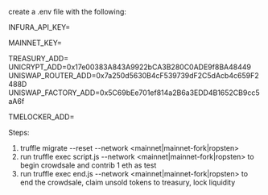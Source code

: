 create a .env file with the following:

INFURA_API_KEY=<fill this in>

MAINNET_KEY=<private key of deployer acc>

TREASURY_ADD=<treasury wallet>
UNICRYPT_ADD=0x17e00383A843A9922bCA3B280C0ADE9f8BA48449
UNISWAP_ROUTER_ADD=0x7a250d5630B4cF539739dF2C5dAcb4c659F2488D
UNISWAP_FACTORY_ADD=0x5C69bEe701ef814a2B6a3EDD4B1652CB9cc5aA6f

TMELOCKER_ADD=<fill in after deploying TMElocker>

Steps:
1. truffle migrate --reset --network <mainnet|mainnet-fork|ropsten>
2. run truffle exec script.js --network <mainnet|mainnet-fork|ropsten> to begin crowdsale and contrib 1 eth as test
3. run truffle exec end.js --network <mainnet|mainnet-fork|ropsten> to end the crowdsale, claim unsold tokens to treasury, lock liquidity